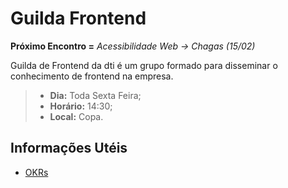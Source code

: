 # Guilda Frontend

**Próximo Encontro =** *Acessibilidade Web -> Chagas (15/02)*

Guilda de Frontend da dti é um grupo formado para disseminar o conhecimento de frontend na empresa.

>* **Dia:** Toda Sexta Feira;
>* **Horário:** 14:30;
>* **Local:** Copa.

## Informações Utéis

* [OKRs](https://github.com/dtidigitalcrafters/guilda-frontend/wiki/OKRs)
